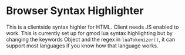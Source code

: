 # Browser Syntax Highlighter
This is a clientside syntax highler for HTML. Client needs JS enabled to work.
This is currently set up for gmod lua syntax highlighting but by changing the keywords Object and the regex in `luaTokenizer()`, it can support most languages if you know how that language works.